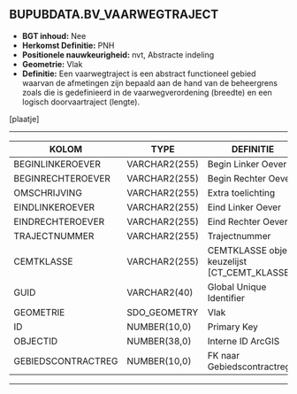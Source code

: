 ﻿## BUPUBDATA.BV_VAARWEGTRAJECT


* __BGT inhoud:__ Nee
* __Herkomst Definitie:__ PNH
* __Positionele nauwkeurigheid:__ nvt, Abstracte indeling
* __Geometrie:__ Vlak
* __Definitie:__
Een vaarwegtraject is een abstract functioneel gebied waarvan
de afmetingen zijn bepaald aan de hand van de beheergrens zoals
die is gedefinieerd in de vaarwegverordening (breedte) en een
logisch doorvaartraject (lengte).


[plaatje]

***

|KOLOM                           	|TYPE          	|DEFINITIE|
|------                          	|----          	|-----    |
|BEGINLINKEROEVER                	|VARCHAR2(255) 	|Begin Linker Oever|
|BEGINRECHTEROEVER               	|VARCHAR2(255) 	|Begin Rechter Oever|
|OMSCHRIJVING                    	|VARCHAR2(255) 	|Extra toelichting|
|EINDLINKEROEVER                 	|VARCHAR2(255) 	|Eind Linker Oever|
|EINDRECHTEROEVER                	|VARCHAR2(255) 	|Eind Rechter Oever|
|TRAJECTNUMMER                   	|VARCHAR2(255) 	|Trajectnummer|
|CEMTKLASSE                      	|VARCHAR2(255) 	|CEMTKLASSE object, keuzelijst [CT_CEMT_KLASSE]|
|GUID                            	|VARCHAR2(40)  	|Global Unique Identifier|
|GEOMETRIE                       	|SDO_GEOMETRY  	|Vlak|
|ID                              	|NUMBER(10,0)  	|Primary Key|
|OBJECTID                        	|NUMBER(38,0)  	|Interne ID ArcGIS|
|GEBIEDSCONTRACTREG					|NUMBER(10,0)	|FK naar Gebiedscontractregio|

***

